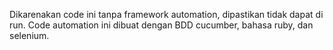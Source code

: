 Dikarenakan code ini tanpa framework automation, dipastikan tidak dapat di run.
Code automation ini dibuat dengan BDD cucumber, bahasa ruby, dan selenium.
